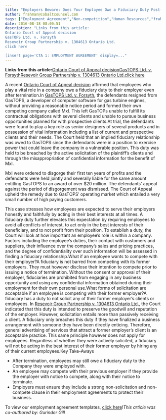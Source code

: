 ```yaml
---
title: "Employers Beware: Does Your Employee Owe a Fiduciary Duty Post-Termination?"
author: frahman@cobaltcounsel.com
tags: ["Employment Agreement","Non-competition","Human Resources","frahman"]
date: 2016-08-18 08:00:51
description: "Links from this article:
Ontario Court of Appeal decision
GasTOPS Ltd. v. Forsyth
Resevoir Group Partnership v. 1304613 Ontario Ltd.
click here

[insert page='CTA 1: EMPLOYMENT AGREEMENT' display=..."
---
```


 

**Links from this article:**[Ontario Court of Appeal decision](http://www.canlii.org/en/on/onca/doc/2012/2012onca134/2012onca134.html)[GasTOPS Ltd. v. Forsyth](http://www.canlii.org/en/on/onsc/doc/2009/2009canlii66153/2009canlii66153.html)[Resevoir Group Partnership v. 1304613 Ontario Ltd.](http://www.canlii.org/en/on/onsc/doc/2007/2007canlii921/2007canlii921.html)[click here](http://clausehound.com/legal-contract/14918/#!/document=)

A recent [Ontario Court of Appeal decision](http://www.canlii.org/en/on/onca/doc/2012/2012onca134/2012onca134.html) affirmed that employees who play a vital role in a company owe a fiduciary duty to their employer even after termination.In [GasTOPS Ltd. v. Forsyth](http://www.canlii.org/en/on/onsc/doc/2009/2009canlii66153/2009canlii66153.html), the defendants resigned from GasTOPS, a developer of computer software for gas turbine engines, without providing a reasonable notice period and formed their own competing company called MxI. This left GasTOPs unable to fulfill its contractual obligations with several clients and unable to pursue business opportunities planned for with prospective clients.At trial, the defendants were found to play a key role as senior designers of several products and in possession of vital information including a list of current and prospective clients and their needs. The Court held that an implied fiduciary relationship was owed to GasTOPS since the defendants were in a position to exercise power that could leave the company in a vulnerable position. This duty was held to be breached by the active solicitation of the plaintiff’s clients and through the misappropriation of confidential information for the benefit of MxI.

MxI were ordered to disgorge their first ten years of profits and the defendants were held jointly and severally liable for the same amount entitling GasTOPS to an award of over $20 million. The defendants’ appeal against the period of disgorgement was dismissed. The Court of Appeal upheld the remedy due to GasTOPS’ operating market which entailed a very small number of high paying customers.

This case stresses how employees are expected to serve their employers honestly and faithfully by acting in their best interests at all times. A fiduciary duty further elevates this expectation by requiring employees to avoid all conflicts of interest, to act only in the best interests of their beneficiary, and to not profit from their position. To establish a duty, the Court will look at how important an employee’s role is within a company. Factors including the employee’s duties, their contact with customers and suppliers, their influence over the company’s sales and pricing practices, and the degree of confidentiality over such information will be assessed in finding a fiduciary relationship.What if an employee wants to compete with their employer?A fiduciary is not barred from competing with its former employers. They must however disclose their intention to compete prior to issuing a notice of termination. Without the consent or approval of their employer, fiduciaries are prohibited from engaging in any business opportunity and using any confidential information obtained during their employment for their own personal use.What forms of solicitation are acceptable if an employee is competing with their former employer?A fiduciary has a duty to not solicit any of their former employer’s clients or employees. In [Resevoir Group Partnership v. 1304613 Ontario Ltd.](http://www.canlii.org/en/on/onsc/doc/2007/2007canlii921/2007canlii921.html), the Court indicated that this duty is intended to preserve the goodwill and reputation of the employer. However, solicitation entails more than passively receiving a client. A fiduciary only breaches this duty if they have finalized a business arrangement with someone they have been directly enticing. Therefore, general advertising of services that attract a former employer’s client is an acceptable practice. This same principle however does not apply for employees. Regardless of whether they were actively solicited, a fiduciary will not be acting in the best interest of their former employer by hiring any of their current employees.Key Take-Aways
- After termination, employees may still owe a fiduciary duty to the Company they were employed with.
- An employee may compete with their previous employer if they provide the employer with notice to compete, along with their notice to terminate.
- Employers must ensure they include a strong non-solicitation and non-compete clause in their employment agreements to protect their business.

To view our employment agreement templates, [click here](http://clausehound.com/legal-contract/14918/#!/document=)!*This article was co-authored by: Gurinder Gill*